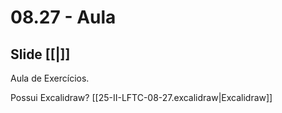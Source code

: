 # 08.27 - Aula

## Slide [[|]]

Aula de Exercícios.

Possui Excalidraw? [[25-II-LFTC-08-27.excalidraw|Excalidraw]]